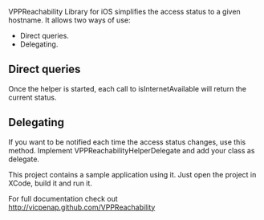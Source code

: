 VPPReachability Library for iOS simplifies the access status to a given hostname. 
It allows two ways of use:
 
 - Direct queries.
 - Delegating.

 ## Direct queries
 Once the helper is started, each call to isInternetAvailable will return the 
 current status. 
 
 ## Delegating
 If you want to be notified each time the access status changes, use this method.
 Implement VPPReachabilityHelperDelegate and add your class as delegate.

This project contains a sample application using it. Just open the project in 
XCode, build it and run it. 

For full documentation check out 
http://vicpenap.github.com/VPPReachability